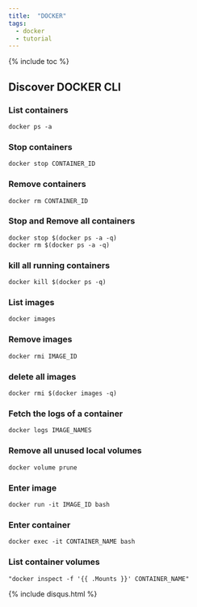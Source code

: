```yaml
---
title:  "DOCKER"
tags:
  - docker
  - tutorial
---
```

{% include toc %}
## Discover DOCKER CLI

### List containers
```shell
docker ps -a
```

### Stop containers
```shell
docker stop CONTAINER_ID
```

### Remove containers
```shell
docker rm CONTAINER_ID
```

### Stop and Remove all containers
```shell
docker stop $(docker ps -a -q)
docker rm $(docker ps -a -q)
```

### kill all running containers 
```shell
docker kill $(docker ps -q)
```

### List images
```shell
docker images
```

### Remove images
```shell
docker rmi IMAGE_ID
```

### delete all images
```shell
docker rmi $(docker images -q)
```

### Fetch the logs of a container
```shell
docker logs IMAGE_NAMES
```

### Remove all unused local volumes
```shell
docker volume prune
```

### Enter image
```shell
docker run -it IMAGE_ID bash
```

### Enter container
```shell
docker exec -it CONTAINER_NAME bash
```

### List container volumes
```shell
"docker inspect -f '{{ .Mounts }}' CONTAINER_NAME"
```

{% include disqus.html %}